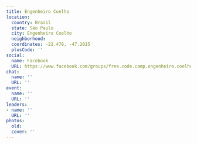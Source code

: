 ```yaml
---
title: Engenheiro Coelho
location:
  country: Brazil
  state: São Paulo
  city: Engenheiro Coelho
  neighborhood: 
  coordinates: -22.478, -47.2015
  plusCode: ''
social:
  name: Facebook
  URL: https://www.facebook.com/groups/free.code.camp.engenheiro.coelho
chat:
  name: ''
  URL: ''
event:
  name: ''
  URL: ''
leaders:
- name: ''
  URL: ''
photos:
  old: 
  cover: ''
---
```

